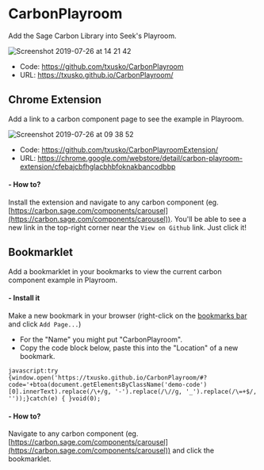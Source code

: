 # CarbonPlayroom
Add the Sage Carbon Library into Seek's Playroom.

![Screenshot 2019-07-26 at 14 21 42](https://user-images.githubusercontent.com/2463933/61951250-bf4b5180-afb0-11e9-8411-8a332180fbd3.png)

- Code: https://github.com/txusko/CarbonPlayroom
- URL: https://txusko.github.io/CarbonPlayroom/

## Chrome Extension
Add a link to a carbon component page to see the example in Playroom.

![Screenshot 2019-07-26 at 09 38 52](https://user-images.githubusercontent.com/2463933/61951156-70052100-afb0-11e9-8de3-52883cedfe74.png)

- Code: https://github.com/txusko/CarbonPlayroomExtension/
- URL: https://chrome.google.com/webstore/detail/carbon-playroom-extension/cfebajcbfhglacbhbfoknakbancodbbp

#### - How to?
Install the extension and navigate to any carbon component (eg. [https://carbon.sage.com/components/carousel](https://carbon.sage.com/components/carousel)). You'll be able to see a new link in the top-right corner near the `View on Github` link.
Just click it!

## Bookmarklet
Add a bookmarklet in your bookmarks to view the current carbon component example in Playroom.

#### - Install it
Make a new bookmark in your browser (right-click on the [bookmarks bar](https://support.google.com/chrome/answer/95745?hl=en) and click `Add Page...`)
  - For the "Name" you might put "CarbonPlayroom".
  - Copy the code block below, paste this into the "Location" of a new bookmark.

```
javascript:try {window.open('https://txusko.github.io/CarbonPlayroom/#?code='+btoa(document.getElementsByClassName('demo-code')[0].innerText).replace(/\+/g, '-').replace(/\//g, '_').replace(/\=+$/, ''));}catch(e) { }void(0);
```

#### - How to?
Navigate to any carbon component (eg. [https://carbon.sage.com/components/carousel](https://carbon.sage.com/components/carousel)) and click the bookmarklet.
